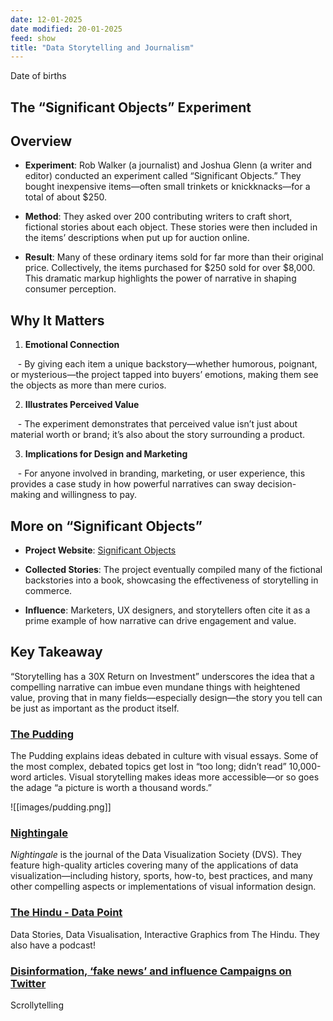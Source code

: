 ```yaml
---
date: 12-01-2025
date modified: 20-01-2025
feed: show
title: "Data Storytelling and Journalism"
---
```


Date of births

## The “Significant Objects” Experiment

## Overview

- **Experiment**: Rob Walker (a journalist) and Joshua Glenn (a writer and editor) conducted an experiment called “Significant Objects.” They bought inexpensive items—often small trinkets or knickknacks—for a total of about $250.  

- **Method**: They asked over 200 contributing writers to craft short, fictional stories about each object. These stories were then included in the items’ descriptions when put up for auction online.  

- **Result**: Many of these ordinary items sold for far more than their original price. Collectively, the items purchased for $250 sold for over $8,000. This dramatic markup highlights the power of narrative in shaping consumer perception.

## Why It Matters

1. **Emotional Connection**  

   - By giving each item a unique backstory—whether humorous, poignant, or mysterious—the project tapped into buyers’ emotions, making them see the objects as more than mere curios.

2. **Illustrates Perceived Value**  

   - The experiment demonstrates that perceived value isn’t just about material worth or brand; it’s also about the story surrounding a product.

3. **Implications for Design and Marketing**  

   - For anyone involved in branding, marketing, or user experience, this provides a case study in how powerful narratives can sway decision-making and willingness to pay.

## More on “Significant Objects”

- **Project Website**: [Significant Objects](http://significantobjects.com/)  

- **Collected Stories**: The project eventually compiled many of the fictional backstories into a book, showcasing the effectiveness of storytelling in commerce.

- **Influence**: Marketers, UX designers, and storytellers often cite it as a prime example of how narrative can drive engagement and value.

## Key Takeaway

“Storytelling has a 30X Return on Investment” underscores the idea that a compelling narrative can imbue even mundane things with heightened value, proving that in many fields—especially design—the story you tell can be just as important as the product itself.

### [The Pudding](https://pudding.cool/)

The Pudding explains ideas debated in culture with visual essays. Some of the most complex, debated topics get lost in “too long; didn’t read” 10,000-word articles. Visual storytelling makes ideas more accessible—or so goes the adage “a picture is worth a thousand words.”

![[images/pudding.png]]

### [Nightingale](https://nightingaledvs.com/)

_Nightingale_ is the journal of the Data Visualization Society (DVS). They feature high-quality articles covering many of the applications of data visualization—including history, sports, how-to, best practices, and many other compelling aspects or implementations of visual information design.

### [The Hindu - Data Point](https://www.thehindu.com/data/)

Data Stories, Data Visualisation, Interactive Graphics from The Hindu. They also have a podcast!

### [Disinformation, ‘fake news’ and influence Campaigns on Twitter](https://knightfoundation.org/features/misinfo/)

Scrollytelling